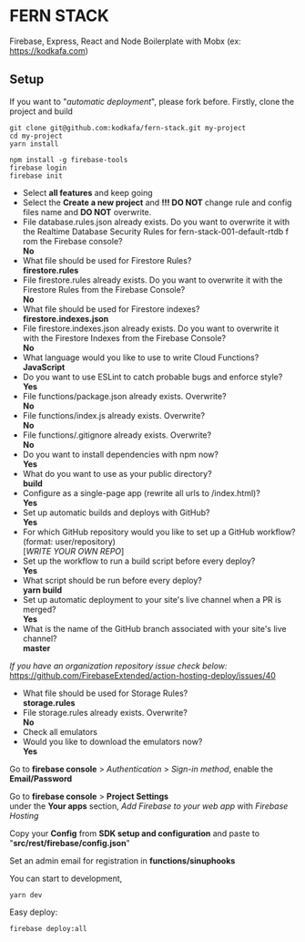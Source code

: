 # FERN STACK

Firebase, Express, React and Node Boilerplate with Mobx (ex: https://kodkafa.com)

## Setup

If you want to "_automatic deployment_", please  fork before.
Firstly,  clone the project and build

```
git clone git@github.com:kodkafa/fern-stack.git my-project
cd my-project
yarn install
```

```
npm install -g firebase-tools
firebase login
firebase init
```

* Select **all features** and keep going
* Select the **Create a new project** and **!!! DO NOT** change rule and config files name and **DO NOT** overwrite.
*  File database.rules.json already exists. Do you want to overwrite it with the Realtime Database Security Rules for fern-stack-001-default-rtdb f
   rom the Firebase console? \
   **No**
* What file should be used for Firestore Rules? \
  **firestore.rules**
* File firestore.rules already exists. Do you want to overwrite it with the Firestore Rules from the Firebase Console? \
  **No**
* What file should be used for Firestore indexes? \
  **firestore.indexes.json**
* File firestore.indexes.json already exists. Do you want to overwrite it with the Firestore Indexes from the Firebase
  Console? \
  **No**
* What language would you like to use to write Cloud Functions? \
  **JavaScript**
* Do you want to use ESLint to catch probable bugs and enforce style? \
  **Yes**
* File functions/package.json already exists. Overwrite? \
  **No**
* File functions/index.js already exists. Overwrite? \
  **No**
* File functions/.gitignore already exists. Overwrite? \
  **No**
* Do you want to install dependencies with npm now? \
  **Yes**
* What do you want to use as your public directory? \
  **build**
* Configure as a single-page app (rewrite all urls to /index.html)? \
  **Yes**
* Set up automatic builds and deploys with GitHub? \
  **Yes**
* For which GitHub repository would you like to set up a GitHub workflow? (format: user/repository) \
  [_WRITE YOUR OWN REPO_]
* Set up the workflow to run a build script before every deploy? \
  **Yes**
* What script should be run before every deploy? \
  **yarn build**
* Set up automatic deployment to your site's live channel when a PR is merged? \
  **Yes**
* What is the name of the GitHub branch associated with your site's live channel? \
  **master**
  
_If you have an organization repository issue check below:_
https://github.com/FirebaseExtended/action-hosting-deploy/issues/40
  
 * What file should be used for Storage Rules? \
   **storage.rules**
 * File storage.rules already exists. Overwrite? \
   **No**
 * Check all emulators
 * Would you like to download the emulators now? \
   **Yes**

Go to __firebase console__ > _Authentication_ > 
_Sign-in method_,  enable the **Email/Password**

Go to __firebase console__ > __Project Settings__\
under the **Your apps** section, 
_Add Firebase to your web app_ with _Firebase Hosting_

Copy your **Config** from **SDK setup and configuration** and paste to "**src/rest/firebase/config.json**"

Set an admin email for registration in __functions/sinuphooks__


You can start to development, 
```
yarn dev
```

Easy deploy:

```
firebase deploy:all
```
